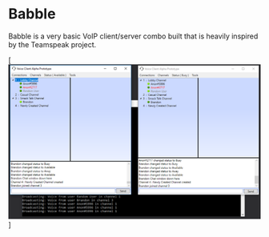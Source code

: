 # Babble
Babble is a very basic VoIP client/server combo built that is heavily inspired by the Teamspeak project.

[![Demo](/docs/babble-prototype.png)]
